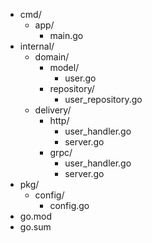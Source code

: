 - cmd/
  - app/
    - main.go
- internal/
  - domain/
    - model/
      - user.go
    - repository/
      - user_repository.go
  - delivery/
    - http/
      - user_handler.go
      - server.go
    - grpc/
      - user_handler.go
      - server.go
- pkg/
  - config/
    - config.go
- go.mod
- go.sum
